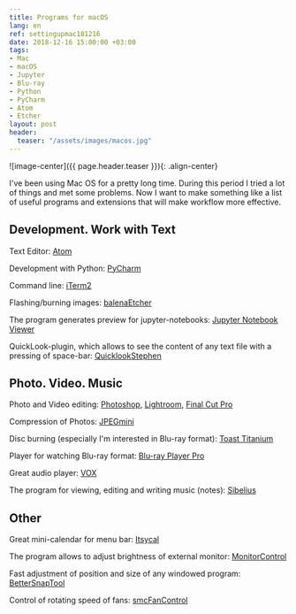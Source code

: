 ```yaml
---
title: Programs for macOS
lang: en
ref: settingupmac181216
date: 2018-12-16 15:00:00 +03:00
tags:
- Mac
- macOS
- Jupyter
- Blu-ray
- Python
- PyCharm
- Atom
- Etcher
layout: post
header:
  teaser: "/assets/images/macos.jpg"
---
```


![image-center]({{ page.header.teaser }}){: .align-center}

I've been using Mac OS for a pretty long time. During this period I tried a lot of things and met some problems. Now I want to make something like a list of useful programs and extensions that will make workflow more effective.

## Development. Work with Text

Text Editor: [Atom](https://atom.io)

Development with Python: [PyCharm](https://www.jetbrains.com/pycharm/)

Command line: [iTerm2](https://www.iterm2.com)

Flashing/burning images: [balenaEtcher](https://www.balena.io/etcher/)

The program generates preview for jupyter-notebooks: [Jupyter Notebook Viewer](https://github.com/tuxu/nbviewer-app)

QuickLook-plugin, which allows to see the content of any text file with a pressing of space-bar: [QuicklookStephen](https://github.com/whomwah/qlstephen)

## Photo. Video. Music

Photo and Video editing: [Photoshop](http://adobe.com/photoshop), [Lightroom](http://adobe.com/lightroom), [Final Cut Pro](https://www.apple.com/final-cut-pro/)

Compression of Photos: [JPEGmini](https://www.jpegmini.com)

Disc burning (especially I'm interested in Blu-ray format): [Toast Titanium](https://www.roxio.com/en/products/toast/titanium/)

Player for watching Blu-ray format: [Blu-ray Player Pro](https://www.macblurayplayer.com/macgo-mac-bluray-menu-player-pro.htm)

Great audio player: [VOX](https://vox.rocks)

The program for viewing, editing and writing music (notes): [Sibelius](https://www.avid.com/sibelius)

## Other

Great mini-calendar for menu bar: [Itsycal](https://www.mowglii.com/itsycal/)

The program allows to adjust brightness of external monitor: [MonitorControl](https://github.com/the0neyouseek/MonitorControl)

Fast adjustment of position and size of any windowed program: [BetterSnapTool](https://folivora.ai/bettersnaptool/)

Control of rotating speed of fans: [smcFanControl](https://github.com/hholtmann/smcFanControl)
